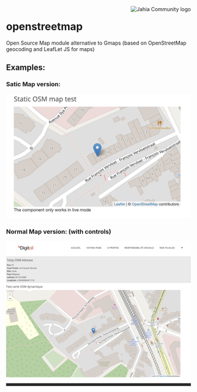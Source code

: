 <a href="https://doc.jahiacommunity.org">
    <img src="https://doc.jahiacommunity.org/files/live/sites/doc/files/logos/jc-resource-center-200.png" alt="Jahia Community logo" title="Jahia Community Documentation" align="right" height="60" />
</a>

# openstreetmap
Open Source Map module alternative to Gmaps (based on OpenStreetMap geocoding and LeafLet JS for maps)


## Examples: 

### Satic Map version:
<img src="./documentation/OSM-map-static.png"/>

### Normal Map version: (with controls)
<img src="./documentation/OSM-map-withcontrols.png"/>

